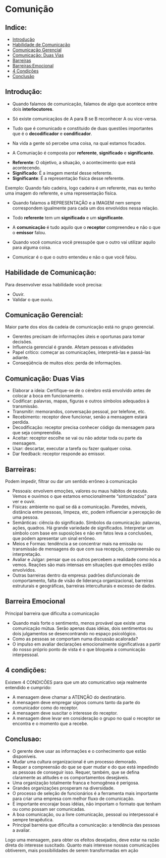 Comunição
===========
Indice:
------
* [Introdução](https://github.com/LeoCp/Comunicao#introdu%C3%A7%C3%A3o)
* [Habilidade de Comunicação](https://github.com/LeoCp/Comunicao#habilidade-de-comunica%C3%A7%C3%A3o)
* [Comunicação Gerencial](https://github.com/LeoCp/Comunicao#comunica%C3%A7%C3%A3o-gerencial)
* [Comunicação: Duas Vias](https://github.com/LeoCp/Comunicao#comunica%C3%A7%C3%A3o-duas-vias)
* [Barreiras](https://github.com/LeoCp/Comunicao#barreiras)
* [Barreiras:Emocional](https://github.com/LeoCp/Comunicao#barreira-emocional-)
* [4 Condições](https://github.com/LeoCp/Comunicao#4-condic%C3%95es)
* [Conclusão](https://github.com/LeoCp/Comunicao#conclusao)

Introdução:
----------

- Quando falamos de comunicação, falamos de algo que acontece  entre dois **interlocutores**. 

- Só existe comunicaçãos de A para B se B reconhecer A ou vice-versa.

- Tudo que é comunicado e constituido de duas questões importantes que é o **decodificador** e **condificador**.

- Na vida a gente só percebe uma coisa, na qual estamos focados.

- A Comuniação é composta por **referente**, **significado** e **significante**.
 + **Referente**: O objetivo, a situação, o acontecimento que está acontecendo.
 + **Significado**: É a imagem mental desse referente.
 + **Significante**: É a representação fisica desse referente.

 Exemplo:
 Quando falo cadeira, logo cadeira é um referente, mas eu tenho uma imagem do referente, e uma representação fisíca.

- Quando falamos a REPRESENTAÇÃO e a IMAGEM nem sempre correspondem igualmente para cada um dos envolvidos nessa relação.
- Todo **referente** tem um **significado** e um **significante**.

- A **comunicação** é tudo aquilo que o **receptor** compreendeu e não o que o **emissor** falou.  

- Quando você comunica você pressupõe que o outro vai utilizar aquilo para alguma coisa.

- Comunicar é o que o outro entendeu e não o que você falou.

Habilidade de Comunicação:
-------------------------

Para desenvolver essa habilidade você precisa: 
* Ouvir.
* Validar o que ouviu.

Comunicação Gerencial:
---------------------

Maior parte dos elos da cadeia de comunicação está no grupo gerencial.

* Gerentes precisam de informações úteis e oportunas para tomar decisões.
* Influencia gerencial é grande. Afetam pessoas e atividades
* Papel crítico: começar as comunicações, interpretá-las e passá-las adiante.
* Conseqüência de muitos elos: perda de informações.

Comunicação: Duas Vias
----------------------
* Elaborar a ideia: Certifique-se de o cérebro está envolvido antes de colocar a boca em funcionamento.
* Codificar: palavras, mapas, figuras e outros símbolos adequados à transmissão.
* Transmitir: memorandos, conversação pessoal, por telefone, etc.
* Recebimento: receptor deve funcionar, senão a mensagem estará perdida.
* Decodificação: receptor precisa conhecer código da mensagem para que seja compreendida.
* Aceitar: receptor escolhe se vai ou não adotar toda ou parte da mensagem.
* Usar: descartar, executar a tarefa ou fazer qualquer coisa.
* Dar feedback: receptor responde ao emissor.


Barreiras:
---------

Podem impedir, filtrar ou dar um sentido errôneo à comunicação 

* Pessoais: envolvem emoções, valores ou maus hábitos de escuta. Vemos e ouvimos o que estamos emocionalmente “sintonizados” para ver e ouvir.
* Físicas: ambiente no qual se dá a comunicação. Paredes, móveis, distância entre pessoas, limpeza, etc, podem influenciar a percepção de uma pessoa.
* Semânticas: ciência do significado. Símbolos da comunicação: palavras, ações, quadros. Há grande variedade de significados. Interpretar um símbolo com base em suposições e não em fatos leva a conclusões, que podem apresentar um sinal errôneo.
* Meios e Formas: tendência a se concentrar mais na emissão ou transmissão de mensagens do que com sua recepção, compreensão ou interpretação.
* Avaliar e Julgar: pensar que os outros percebem a realidade como nós a vemos. Reações são mais intensas em situações que emoções estão envolvidos. 
* Outras barreiras dentro da empresa: padrões disfuncionais de comportamento, falta de visão de liderança organizacional, barreiras estruturais e geográficas, barreiras interculturais e excesso de dados.

Barreira Emocional 
------------------

Principal barreira que dificulta a comunicação 

* Quando mais forte o sentimento, menos provável que existe uma comunicação mútua. Serão apenas duas idéias, dois sentimentos ou dois julgamentos se desencontrando no espaço psicológico.
* Como as pessoas se comportam numa discussão acalorada?
* O impulso em avaliar declarações emocionalmente significativas a partir do nosso próprio ponto de vista é o que bloqueia a comunicação interpessoal. 


4 condições:
------------
Existem 4 CONDICÕES para que um ato comunicativo seja realmente entendido e cumprido:

* A mensagem deve chamar a ATENÇÃO do destinatário. 
* A mensagem deve empregar signos comuns tanto da parte do comunicador como do receptor.
* A mensagem deve suscitar o interesse do receptor.
* A mensagem deve levar em consideração o grupo no qual o receptor se encontra e o momento que a recebe.

Conclusao:
----------

* O gerente deve usar as informações e o conhecimento que estão disponíveis.
* Mudar uma cultura organizacional é um processo demorado. 
* Requer a compreensão do que se quer mudar e do que está impedindo as pessoas de conseguir isso. Requer, também, que se defina claramente as atitudes e os comportamentos desejáveis.
* Uma organização totalmente franca e homogênea é perigosa.
* Grandes organizações prosperam na diversidade.
* O processo de seleção de funcionários é a ferramenta mais importante para criar uma empresa com melhor fluxo de comunicação.
* É importante encorajar boas idéias, não importam o formato que tenham ou como possam ser comunicadas.
* A boa comunicação, ou a livre comunicação, pessoal ou interpessoal é sempre terapêutica.
* Principal barreira que dificulta a comunicação: a tendência das pessoas a avaliar.




Logo uma mensagem, para obter os efeitos desejados, deve estar na razão direta do interesse suscitado. Quanto mais interesse nossas comunicações obtiverem, mais possibilidades de serem transformadas em ação








